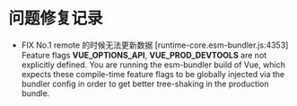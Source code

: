 <!-- @format -->

# 问题修复记录

- FIX No.1 remote 的时候无法更新数据
  [runtime-core.esm-bundler.js:4353] Feature flags **VUE_OPTIONS_API**, **VUE_PROD_DEVTOOLS** are not explicitly defined. You are running the esm-bundler build of Vue, which expects these compile-time feature flags to be globally injected via the bundler config in order to get better tree-shaking in the production bundle.
